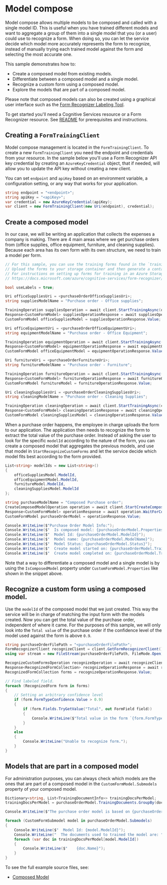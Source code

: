 # Model compose

Model compose allows multiple models to be composed and called with a single model ID. This is useful when you have trained different models and want to aggregate a group of them into a single model that you (or a user) could use to recognize a form.
When doing so, you can let the service decide which model more accurately represents the form to recognize, instead of manually trying each trained model against the form and selecting the most accurate one.

This sample demonstrates how to:
- Create a composed model from existing models.
- Differentiate between a composed model and a single model.
- Recognize a custom form using a composed model.
- Explore the models that are part of a composed model.

Please note that composed models can also be created using a graphical user interface such as the [Form Recognizer Labeling Tool][labeling_tool].

To get started you'll need a Cognitive Services resource or a Form Recognizer resource.  See [README][README] for prerequisites and instructions.

## Creating a `FormTrainingClient`

Model compose management is located in the `FormTrainingClient`. To create a new `FormTrainingClient` you need the endpoint and credentials from your resource. In the sample below you'll use a Form Recognizer API key credential by creating an `AzureKeyCredential` object, that if needed, will allow you to update the API key without creating a new client.

You can set `endpoint` and `apiKey` based on an environment variable, a configuration setting, or any way that works for your application.

```C# Snippet:CreateFormTrainingClient
string endpoint = "<endpoint>";
string apiKey = "<apiKey>";
var credential = new AzureKeyCredential(apiKey);
var client = new FormTrainingClient(new Uri(endpoint), credential);
```

## Create a composed model
In our case, we will be writing an application that collects the expenses a company is making. There are 4 main areas where we get purchase orders from (office supplies, office equipment, furniture, and cleaning supplies). Because each area has its own form with its own structure, we need to train a model per form.

```C# Snippet:FormRecognizerSampleTrainVariousModels
// For this sample, you can use the training forms found in the `trainingFiles` folder.
// Upload the forms to your storage container and then generate a container SAS URL.
// For instructions on setting up forms for training in an Azure Storage Blob Container, see
// https://docs.microsoft.com/azure/cognitive-services/form-recognizer/build-training-data-set#upload-your-training-data

bool useLabels = true;

Uri officeSuppliesUri = <purchaseOrderOfficeSuppliesUri>;
string suppliesModelName = "Purchase order - Office supplies";

TrainingOperation suppliesOperation = await client.StartTrainingAsync(officeSuppliesUri, useLabels, suppliesModelName);
Response<CustomFormModel> suppliesOperationResponse = await suppliesOperation.WaitForCompletionAsync();
CustomFormModel officeSuppliesModel = suppliesOperationResponse.Value;

Uri officeEquipmentUri = <purchaseOrderOfficeEquipmentUri>;
string equipmentModelName = "Purchase order - Office Equipment";

TrainingOperation equipmentOperation = await client.StartTrainingAsync(officeEquipmentUri, useLabels, equipmentModelName);
Response<CustomFormModel> equipmentOperationResponse = await equipmentOperation.WaitForCompletionAsync();
CustomFormModel officeEquipmentModel = equipmentOperationResponse.Value;

Uri furnitureUri = <purchaseOrderFurnitureUri>;
string furnitureModelName = "Purchase order - Furniture";

TrainingOperation furnitureOperation = await client.StartTrainingAsync(furnitureUri, useLabels, furnitureModelName);
Response<CustomFormModel> furnitureOperationResponse = await furnitureOperation.WaitForCompletionAsync();
CustomFormModel furnitureModel = furnitureOperationResponse.Value;

Uri cleaningSuppliesUri = <purchaseOrderCleaningSuppliesUri>;
string cleaningModelName = "Purchase order - Cleaning Supplies";

TrainingOperation cleaningOperation = await client.StartTrainingAsync(cleaningSuppliesUri, useLabels, cleaningModelName);
Response<CustomFormModel> cleaningOperationResponse = await cleaningOperation.WaitForCompletionAsync();
CustomFormModel cleaningSuppliesModel = cleaningOperationResponse.Value;
```

When a purchase order happens, the employee in charge uploads the form to our application. The application then needs to recognize the form to extract the total value of the purchase order. Instead of asking the user to look for the specific `modelId` according to the nature of the form, you can create a composed model that aggregates the previous models, and use that model in `StartRecognizeCustomForms` and let the service decide which model fits best according to the form provided.

```C# Snippet:FormRecognizerSampleCreateComposedModelV3
List<string> modelIds = new List<string>()
{
    officeSuppliesModel.ModelId,
    officeEquipmentModel.ModelId,
    furnitureModel.ModelId,
    cleaningSuppliesModel.ModelId
};

string purchaseModelName = "Composed Purchase order";
CreateComposedModelOperation operation = await client.StartCreateComposedModelAsync(modelIds, purchaseModelName);
Response<CustomFormModel> operationResponse = await operation.WaitForCompletionAsync();
CustomFormModel purchaseOrderModel = operationResponse.Value;

Console.WriteLine($"Purchase Order Model Info:");
Console.WriteLine($"  Is composed model: {purchaseOrderModel.Properties.IsComposedModel}");
Console.WriteLine($"  Model Id: {purchaseOrderModel.ModelId}");
Console.WriteLine($"  Model name: {purchaseOrderModel.ModelName}");
Console.WriteLine($"  Model Status: {purchaseOrderModel.Status}");
Console.WriteLine($"  Create model started on: {purchaseOrderModel.TrainingStartedOn}");
Console.WriteLine($"  Create model completed on: {purchaseOrderModel.TrainingCompletedOn}");
```

Note that a way to differentiate a composed model and a single model is by using the `IsComposedModel` property under `CustomFormModel.Properties` like shown in the snippet above.

## Recognize a custom form using a composed model.
Use the `modelId` of the composed model that we just created. This way the service will be in charge of matching the input form with the models created.
Now you can get the total value of the purchase order, independent of where it came. For the purposes of this sample, we will only look into the `Total value` of the purchase order if the confidence level of the model used against the form is above `0.9`.

```C# Snippet:FormRecognizerSampleRecognizeCustomFormWithComposedModel
string purchaseOrderFilePath = "<purchaseOrderFilePath>";
FormRecognizerClient recognizeClient = client.GetFormRecognizerClient();
using var stream = new FileStream(purchaseOrderFilePath, FileMode.Open);

RecognizeCustomFormsOperation recognizeOperation = await recognizeClient.StartRecognizeCustomFormsAsync(purchaseOrderModel.ModelId, stream);
Response<RecognizedFormCollection> recognizeOperationResponse = await recognizeOperation.WaitForCompletionAsync();
RecognizedFormCollection forms = recognizeOperationResponse.Value;

// Find labeled field.
foreach (RecognizedForm form in forms)
{
    // Setting an arbitrary confidence level
    if (form.FormTypeConfidence.Value > 0.9)
    {
        if (form.Fields.TryGetValue("Total", out FormField field))
        {
            Console.WriteLine($"Total value in the form `{form.FormType}` is `{field.ValueData.Text}`");
        }
    }
    else
    {
        Console.WriteLine("Unable to recognize form.");
    }
}
```

## Models that are part in a composed model
For administration purposes, you can always check which models are the ones that are part of a composed model in the `CustomFormModel.Submodels` property of your composed model.

```C# Snippet:FormRecognizerSampleSubmodelsInComposedModel
Dictionary<string, List<TrainingDocumentInfo>> trainingDocsPerModel;
trainingDocsPerModel = purchaseOrderModel.TrainingDocuments.GroupBy(doc => doc.ModelId).ToDictionary(g => g.Key, g => g.ToList());

Console.WriteLine($"The purchase order model is based on {purchaseOrderModel.Submodels.Count} models");

foreach (CustomFormSubmodel model in purchaseOrderModel.Submodels)
{
    Console.WriteLine($"  Model Id: {model.ModelId}");
    Console.WriteLine("  The documents used to trained the model are: ");
    foreach (var doc in trainingDocsPerModel[model.ModelId])
    {
        Console.WriteLine($"    {doc.Name}");
    }
}
```

To see the full example source files, see:

* [Composed Model](https://github.com/Azure/azure-sdk-for-net/blob/main/sdk/formrecognizer/Azure.AI.FormRecognizer/tests/samples/V3.1/Sample11_ComposedModel.cs)

[README]: https://github.com/Azure/azure-sdk-for-net/tree/main/sdk/formrecognizer/Azure.AI.FormRecognizer#getting-started
[labeling_tool]: https://docs.microsoft.com/azure/cognitive-services/form-recognizer/label-tool?tabs=v2-1
